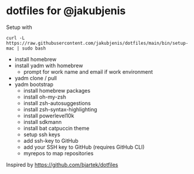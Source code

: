 # dotfiles for @jakubjenis

Setup with

`curl -L https://raw.githubusercontent.com/jakubjenis/dotfiles/main/bin/setup-mac | sudo bash`

- install homebrew
- install yadm with homebrew
  - prompt for work name and email if work environment
- yadm clone / pull
- yadm bootstrap
  - install homebrew packages
  - install oh-my-zsh
  - install zsh-autosuggestions
  - install zsh-syntax-highlighting
  - install powerlevel10k
  - install sdkmann
  - install bat catpuccin theme
  - setup ssh keys
  - add ssh-key to GitHub
  - add your SSH key to GitHub (requires GitHub CLI)
  - myrepos to map repositories

Inspired by https://github.com/bjartek/dotfiles
